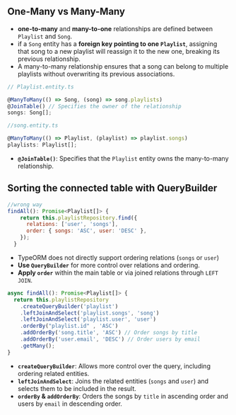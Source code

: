 ## One-Many vs Many-Many

- **one-to-many** and **many-to-one** relationships are defined between `Playlist` and `Song`.
- if a `Song` entity has a **foreign key pointing to one `Playlist`**, assigning that song to a new playlist will reassign it to the new one, breaking its previous relationship.
- A many-to-many relationship ensures that a song can belong to multiple playlists without overwriting its previous associations.

```jsx
// Playlist.entity.ts

@ManyToMany(() => Song, (song) => song.playlists)
@JoinTable() // Specifies the owner of the relationship
songs: Song[];
```

```jsx
//song.entity.ts

@ManyToMany(() => Playlist, (playlist) => playlist.songs)
playlists: Playlist[];
```

- **`@JoinTable()`**: Specifies that the `Playlist` entity owns the many-to-many relationship.

## Sorting the connected table with QueryBuilder

```jsx
//wrong way
findAll(): Promise<Playlist[]> {
    return this.playlistRepository.find({
      relations: ['user', 'songs'],
      order: { songs: 'ASC', user: 'DESC' },
    });
  }

```

- TypeORM does not directly support ordering relations (`songs` or `user`)
- **Use `QueryBuilder`** for more control over relations and ordering.
- **Apply `order`** within the main table or via joined relations through `LEFT JOIN`.

```jsx
async findAll(): Promise<Playlist[]> {
  return this.playlistRepository
    .createQueryBuilder('playlist')
    .leftJoinAndSelect('playlist.songs', 'song')
    .leftJoinAndSelect('playlist.user', 'user')
    .orderBy("playlist.id" , 'ASC')
    .addOrderBy('song.title', 'ASC') // Order songs by title
    .addOrderBy('user.email', 'DESC') // Order users by email
    .getMany();
}
```

- **`createQueryBuilder`**: Allows more control over the query, including ordering related entities.
- **`leftJoinAndSelect`**: Joins the related entities (`songs` and `user`) and selects them to be included in the result.
- **`orderBy` & `addOrderBy`**: Orders the songs by `title` in ascending order and users by `email` in descending order.

